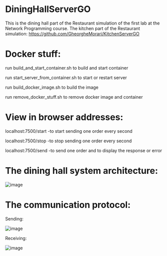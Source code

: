 # DiningHallServerGO
This is the dining hall part of the Restaurant simulation of the first lab at the Network Programming course.
The kitchen part of the Restaurant simulation: https://github.com/GheorgheMorari/KitchenServerGO

# Docker stuff:
run build_and_start_container.sh to build and start container

run start_server_from_container.sh to start or restart server

run build_docker_image.sh to build the image 

run remove_docker_stuff.sh to remove docker image and container 



# View in browser addresses:

localhost:7500/start  -to start sending one order every second

localhost:7500/stop  -to stop sending one order every second

localhost:7500/send  -to send one order and to display the response or error


# The dining hall system architecture:

![image](https://user-images.githubusercontent.com/53918731/133939450-7ce8bc35-0286-4d3d-951e-eb51d71869a2.png)

# The communication protocol:

Sending:

![image](https://user-images.githubusercontent.com/53918731/134770671-331833ae-bdf9-4983-95e4-1e213836c4f7.png)

Receiving:

![image](https://user-images.githubusercontent.com/53918731/133939490-04ea0dd2-96cd-4458-a31d-df68c66ca409.png)
